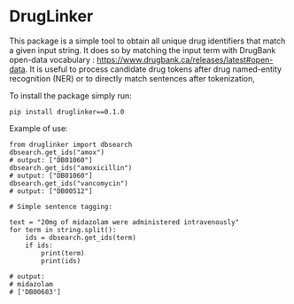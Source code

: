 # DrugLinker

This package is a simple tool to obtain all unique drug identifiers that match a given input string.
It does so by matching the input term with DrugBank open-data vocabulary : https://www.drugbank.ca/releases/latest#open-data. 
It is useful to process candidate drug tokens after drug named-entity recognition (NER) or to directly match sentences after tokenization,

To install the package simply run:

```
pip install druglinker==0.1.0
```

Example of use: 

```
from druglinker import dbsearch
dbsearch.get_ids("amox")
# output: ["DB01060"]
dbsearch.get_ids("amoxicillin")
# output: ["DB01060"]
dbsearch.get_ids("vancomycin")
# output: ["DB00512"]

# Simple sentence tagging:

text = "20mg of midazolam were administered intravenously"
for term in string.split():
    ids = dbsearch.get_ids(term)
    if ids:
        print(term)
        print(ids)

# output:
# midazolam
# ['DB00683']

```
